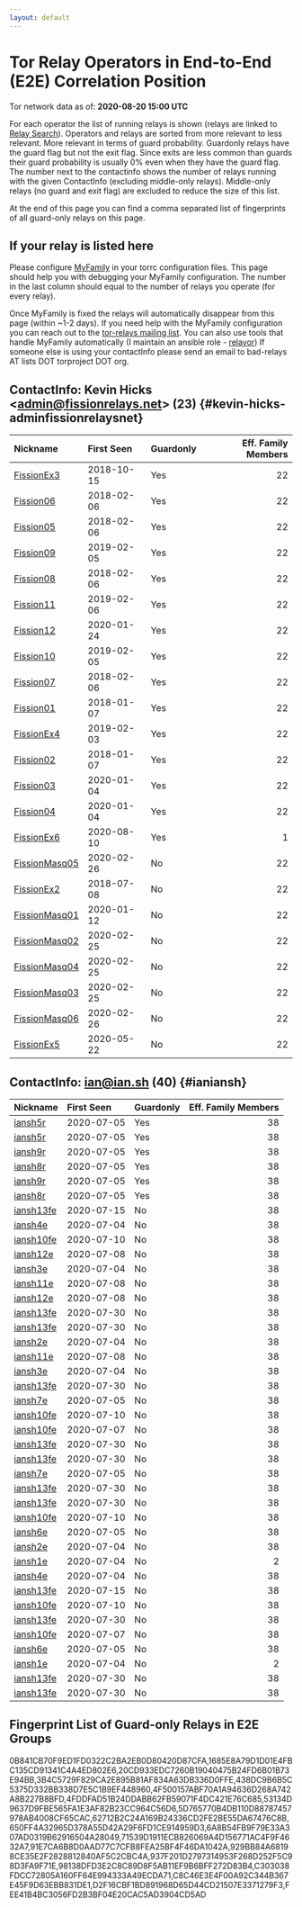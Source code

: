 ```yaml
---
layout: default
---
```



# Tor Relay Operators in End-to-End (E2E) Correlation Position

Tor network data as of: **2020-08-20 15:00 UTC**

For each operator the list of running relays is shown (relays are linked to [Relay Search](https://metrics.torproject.org/rs.html)).
Operators and relays are sorted from more relevant to less relevant. More relevant in terms of guard probability.
Guardonly relays have the guard flag but not the exit flag.
Since exits are less common than guards their guard probability is usually 0% even when they have the guard flag.
The number next to the contactinfo shows the number of relays running with the given ContactInfo (excluding middle-only relays).
Middle-only relays (no guard and exit flag) are excluded to reduce the size of this list.

At the end of this page you can find a comma separated list of fingerprints of all guard-only relays on this page.

## If your relay is listed here
Please configure [MyFamily](https://www.torproject.org/docs/tor-manual.html.en#MyFamily) in your torrc configuration files.
This page should help you with debugging your MyFamily configuration. The number in the last column should equal to the number of
relays you operate (for every relay).

Once MyFamily is fixed the relays will automatically disappear from this page (within ~1-2 days).
If you need help with the MyFamily configuration you can reach out to the
[tor-relays mailing list](https://lists.torproject.org/cgi-bin/mailman/listinfo/tor-relays).
You can also use tools that handle MyFamily automatically (I maintain an ansible role - 
[relayor](https://medium.com/@nusenu/deploying-tor-relays-with-ansible-6612593fa34d))
If someone else is using your contactInfo please send an email to bad-relays AT lists DOT torproject DOT org.


## ContactInfo: Kevin Hicks &lt;admin@fissionrelays.net&gt; (23) {#kevin-hicks-adminfissionrelaysnet}

| Nickname                                                                                                 | First Seen   | Guardonly   |   Eff. Family Members |
|:---------------------------------------------------------------------------------------------------------|:-------------|:------------|----------------------:|
| [FissionEx3](https://metrics.torproject.org/rs.html#details/4FDDFAD51B24DDABB62FB59071F4DC421E76C685)    | 2018-10-15   | Yes         |                    22 |
| [Fission06](https://metrics.torproject.org/rs.html#details/91E7CA6B8D0AAD77C7CFB8FEA25BF4F46DA1042A)     | 2018-02-06   | Yes         |                    22 |
| [Fission05](https://metrics.torproject.org/rs.html#details/71539D1911ECB826069A4D156771AC4F9F4632A7)     | 2018-02-06   | Yes         |                    22 |
| [Fission09](https://metrics.torproject.org/rs.html#details/98138DFD3E2C8C89D8F5AB11EF9B6BFF272D83B4)     | 2019-02-05   | Yes         |                    22 |
| [Fission08](https://metrics.torproject.org/rs.html#details/53134D9637D9FBE565FA1E3AF82B23CC964C56D6)     | 2018-02-06   | Yes         |                    22 |
| [Fission11](https://metrics.torproject.org/rs.html#details/929BB84A68198CE35E2F2828812840AF5C2CBC4A)     | 2019-02-06   | Yes         |                    22 |
| [Fission12](https://metrics.torproject.org/rs.html#details/C303038FDCC72805A160FF64E994333A49ECDA71)     | 2020-01-24   | Yes         |                    22 |
| [Fission10](https://metrics.torproject.org/rs.html#details/438DC9B6B5C5375D332BB338D7E5C1B9EF448960)     | 2019-02-05   | Yes         |                    22 |
| [Fission07](https://metrics.torproject.org/rs.html#details/5D765770B4DB110D88787457978AB4008CF65CAC)     | 2018-02-06   | Yes         |                    22 |
| [Fission01](https://metrics.torproject.org/rs.html#details/62712B2C24A169B24336CD2FE2BE55DA67476C8B)     | 2018-01-07   | Yes         |                    22 |
| [FissionEx4](https://metrics.torproject.org/rs.html#details/3B4C5729F829CA2E895B81AF834A63DB336D0FFE)    | 2019-02-03   | Yes         |                    22 |
| [Fission02](https://metrics.torproject.org/rs.html#details/937F201D2797314953F268D252F5C98D3FA9F71E)     | 2018-01-07   | Yes         |                    22 |
| [Fission03](https://metrics.torproject.org/rs.html#details/4F500157ABF70A1A94636D268A742A8B227B8BFD)     | 2020-01-04   | Yes         |                    22 |
| [Fission04](https://metrics.torproject.org/rs.html#details/0B841CB70F9ED1FD0322C2BA2EB0D80420D87CFA)     | 2020-01-04   | Yes         |                    22 |
| [FissionEx6](https://metrics.torproject.org/rs.html#details/20CD933EDC7260B19040475B24FD6B01B73E94BB)    | 2020-08-10   | Yes         |                     1 |
| [FissionMasq05](https://metrics.torproject.org/rs.html#details/41427448C41642832130C2C29AF1FEAC3B3EED35) | 2020-02-26   | No          |                    22 |
| [FissionEx2](https://metrics.torproject.org/rs.html#details/460E5B882770C19761BC5747541913DB2AD01E35)    | 2018-07-08   | No          |                    22 |
| [FissionMasq01](https://metrics.torproject.org/rs.html#details/4A411DD8EBBD539AA0090A305856B9C838F7F2D6) | 2020-01-12   | No          |                    22 |
| [FissionMasq02](https://metrics.torproject.org/rs.html#details/5FA7596FB2BA2C889337F8B82DD7127BBB240D4D) | 2020-02-25   | No          |                    22 |
| [FissionMasq04](https://metrics.torproject.org/rs.html#details/7533ABDA9027F40CF87FB6189AEBB1F43A132A0B) | 2020-02-25   | No          |                    22 |
| [FissionMasq03](https://metrics.torproject.org/rs.html#details/8628D2ACCA1C9BE596DED1DF9D0099BBDB1352B3) | 2020-02-25   | No          |                    22 |
| [FissionMasq06](https://metrics.torproject.org/rs.html#details/87357FCC2BF2C21F069714381BCA6C3E7EFCBD5D) | 2020-02-26   | No          |                    22 |
| [FissionEx5](https://metrics.torproject.org/rs.html#details/DE0421FBD771E6189205D353366874B1790185C7)    | 2020-05-22   | No          |                    22 |

## ContactInfo: ian@ian.sh (40) {#ianiansh}

| Nickname                                                                                             | First Seen   | Guardonly   |   Eff. Family Members |
|:-----------------------------------------------------------------------------------------------------|:-------------|:------------|----------------------:|
| [iansh5r](https://metrics.torproject.org/rs.html#details/1685E8A79D1D01E4FBC135CD91341C4A4ED802E6)   | 2020-07-05   | Yes         |                    38 |
| [iansh5r](https://metrics.torproject.org/rs.html#details/FEE41B4BC3056FD2B3BF04E20CAC5AD3904CD5AD)   | 2020-07-05   | Yes         |                    38 |
| [iansh9r](https://metrics.torproject.org/rs.html#details/650FF4A32965D378A55D42A29F6FD1CE914959D3)   | 2020-07-05   | Yes         |                    38 |
| [iansh8r](https://metrics.torproject.org/rs.html#details/6A8B54FB9F79E33A307AD0319B62916504A28049)   | 2020-07-05   | Yes         |                    38 |
| [iansh9r](https://metrics.torproject.org/rs.html#details/C8C46E3E4F00A92C344B367E45F9D63EBB831DE1)   | 2020-07-05   | Yes         |                    38 |
| [iansh8r](https://metrics.torproject.org/rs.html#details/D2F16CBF1BD891968D65D44CD21507E3371279F3)   | 2020-07-05   | Yes         |                    38 |
| [iansh13fe](https://metrics.torproject.org/rs.html#details/0C9D7DB63BE030E5CA32E25606632AEB85840F4C) | 2020-07-15   | No          |                    38 |
| [iansh4e](https://metrics.torproject.org/rs.html#details/0F59911D698D3FFE2433B7AB31362FB1EA10237F)   | 2020-07-04   | No          |                    38 |
| [iansh10fe](https://metrics.torproject.org/rs.html#details/32B4A9F85DC6BFE90DF914C4BAEC5F4EAC793897) | 2020-07-10   | No          |                    38 |
| [iansh12e](https://metrics.torproject.org/rs.html#details/3466C887F0F53CA5F65662F601A57F329DB460E9)  | 2020-07-08   | No          |                    38 |
| [iansh3e](https://metrics.torproject.org/rs.html#details/3CF2646DE677C7A4FD5AE513A6AC59101879A90F)   | 2020-07-04   | No          |                    38 |
| [iansh11e](https://metrics.torproject.org/rs.html#details/462D81E70F753A19C429E31086254DD15034CC9B)  | 2020-07-08   | No          |                    38 |
| [iansh12e](https://metrics.torproject.org/rs.html#details/4FDC3AE93CD2F81D1B64D94075F6418C06A55314)  | 2020-07-08   | No          |                    38 |
| [iansh13fe](https://metrics.torproject.org/rs.html#details/51D3F56EC4543E191B13E614A298ECBC35BEA92E) | 2020-07-30   | No          |                    38 |
| [iansh13fe](https://metrics.torproject.org/rs.html#details/5333C98E703385743AE931ECC929C5E4B32A0CD0) | 2020-07-30   | No          |                    38 |
| [iansh2e](https://metrics.torproject.org/rs.html#details/5F29C863F69E9C3B7BD1841B3504FD4173BFA475)   | 2020-07-04   | No          |                    38 |
| [iansh11e](https://metrics.torproject.org/rs.html#details/65BBE89EF47A0440A72402C40645C9315ADD55F8)  | 2020-07-08   | No          |                    38 |
| [iansh3e](https://metrics.torproject.org/rs.html#details/670507CA6CF7697E6027728CC28BB0AEF1DE1E7C)   | 2020-07-04   | No          |                    38 |
| [iansh13fe](https://metrics.torproject.org/rs.html#details/6DCDE835D65C0CC5F8523B42C9FBB7D130E1472D) | 2020-07-30   | No          |                    38 |
| [iansh7e](https://metrics.torproject.org/rs.html#details/73C4C4AE90A8F83D3A091B395C7D5B913D50604D)   | 2020-07-05   | No          |                    38 |
| [iansh10fe](https://metrics.torproject.org/rs.html#details/7777F9186C01E44F4A55B7300B19D05B9150588C) | 2020-07-10   | No          |                    38 |
| [iansh10fe](https://metrics.torproject.org/rs.html#details/78D1C8763DE548839DDA41C95E7796DD43240355) | 2020-07-07   | No          |                    38 |
| [iansh13fe](https://metrics.torproject.org/rs.html#details/7AF8C3C1E0E93D2B9E07C2663DE45B6DF28ED38B) | 2020-07-30   | No          |                    38 |
| [iansh13fe](https://metrics.torproject.org/rs.html#details/845C551529FDF63E6FB8C6802F1DF35998DB0FEC) | 2020-07-30   | No          |                    38 |
| [iansh7e](https://metrics.torproject.org/rs.html#details/889C9C1821CAB437ABAA9286E07D3141179F043A)   | 2020-07-05   | No          |                    38 |
| [iansh13fe](https://metrics.torproject.org/rs.html#details/92BE02DD3B76061222898FA81268C074046846E9) | 2020-07-30   | No          |                    38 |
| [iansh13fe](https://metrics.torproject.org/rs.html#details/A14993020CC672AE519B1F1C9679CE0982C9733F) | 2020-07-30   | No          |                    38 |
| [iansh10fe](https://metrics.torproject.org/rs.html#details/A8B44F6FFBDF35F7B0ED6C17E1FD2EDC34F244E9) | 2020-07-10   | No          |                    38 |
| [iansh6e](https://metrics.torproject.org/rs.html#details/B0B0D34D0C207589B54D514E8F3AD1D1C6C014CB)   | 2020-07-05   | No          |                    38 |
| [iansh2e](https://metrics.torproject.org/rs.html#details/B0B85C0C0E7B621D0B7BF17FDA0427F3640691FA)   | 2020-07-04   | No          |                    38 |
| [iansh1e](https://metrics.torproject.org/rs.html#details/B7672AEBF08AE9F50DB571C234EAE213B483A17A)   | 2020-07-04   | No          |                     2 |
| [iansh4e](https://metrics.torproject.org/rs.html#details/C554F4F1EF719D33AA612457960C889F1FB64A4B)   | 2020-07-04   | No          |                    38 |
| [iansh13fe](https://metrics.torproject.org/rs.html#details/C866C38DA2D102CD88E138F0AF3A9D6B72606730) | 2020-07-15   | No          |                    38 |
| [iansh10fe](https://metrics.torproject.org/rs.html#details/D565D581498D9DBA9AF66DC93919157835B8759C) | 2020-07-10   | No          |                    38 |
| [iansh13fe](https://metrics.torproject.org/rs.html#details/D76C97B6116E7A153B67B77B656F9C5E8D65D3C1) | 2020-07-30   | No          |                    38 |
| [iansh10fe](https://metrics.torproject.org/rs.html#details/D7FE95EA78176F3F8566A7498A928E53D19DFAE5) | 2020-07-07   | No          |                    38 |
| [iansh6e](https://metrics.torproject.org/rs.html#details/D937890C0A73F83E42FEDE3CA8B1BA80A59A29C0)   | 2020-07-05   | No          |                    38 |
| [iansh1e](https://metrics.torproject.org/rs.html#details/DC5C62F61B46EE4B19FD8BC23714B4B8D7D9BBFE)   | 2020-07-04   | No          |                     2 |
| [iansh13fe](https://metrics.torproject.org/rs.html#details/E0C3346EBDB9746185D574B92E503DC9AEB160BE) | 2020-07-30   | No          |                    38 |
| [iansh13fe](https://metrics.torproject.org/rs.html#details/FEA045FF57EE6A7E318DAF72AF916B5F8B0F4997) | 2020-07-30   | No          |                    38 |


## Fingerprint List of Guard-only Relays in E2E Groups

0B841CB70F9ED1FD0322C2BA2EB0D80420D87CFA,1685E8A79D1D01E4FBC135CD91341C4A4ED802E6,20CD933EDC7260B19040475B24FD6B01B73E94BB,3B4C5729F829CA2E895B81AF834A63DB336D0FFE,438DC9B6B5C5375D332BB338D7E5C1B9EF448960,4F500157ABF70A1A94636D268A742A8B227B8BFD,4FDDFAD51B24DDABB62FB59071F4DC421E76C685,53134D9637D9FBE565FA1E3AF82B23CC964C56D6,5D765770B4DB110D88787457978AB4008CF65CAC,62712B2C24A169B24336CD2FE2BE55DA67476C8B,650FF4A32965D378A55D42A29F6FD1CE914959D3,6A8B54FB9F79E33A307AD0319B62916504A28049,71539D1911ECB826069A4D156771AC4F9F4632A7,91E7CA6B8D0AAD77C7CFB8FEA25BF4F46DA1042A,929BB84A68198CE35E2F2828812840AF5C2CBC4A,937F201D2797314953F268D252F5C98D3FA9F71E,98138DFD3E2C8C89D8F5AB11EF9B6BFF272D83B4,C303038FDCC72805A160FF64E994333A49ECDA71,C8C46E3E4F00A92C344B367E45F9D63EBB831DE1,D2F16CBF1BD891968D65D44CD21507E3371279F3,FEE41B4BC3056FD2B3BF04E20CAC5AD3904CD5AD
